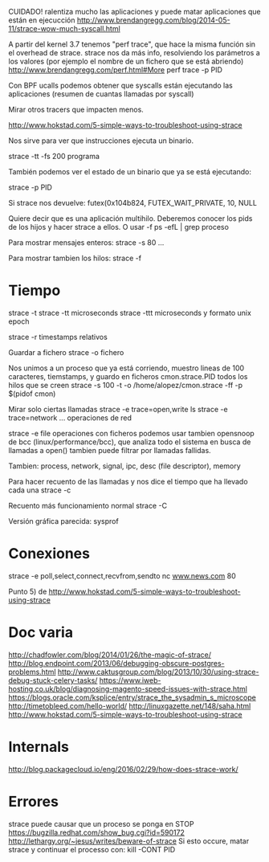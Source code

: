 CUIDADO! ralentiza mucho las aplicaciones y puede matar aplicaciones que están en ejecucción
http://www.brendangregg.com/blog/2014-05-11/strace-wow-much-syscall.html

A partir del kernel 3.7 tenemos "perf trace", que hace la misma función sin el overhead de strace.
strace nos da más info, resolviendo los parámetros a los valores (por ejemplo el nombre de un fichero que se está abriendo)
http://www.brendangregg.com/perf.html#More
perf trace -p PID

Con BPF ucalls podemos obtener que syscalls están ejecutando las aplicaciones (resumen de cuantas llamadas por syscall)

Mirar otros tracers que impacten menos.

http://www.hokstad.com/5-simple-ways-to-troubleshoot-using-strace

Nos sirve para ver que instrucciones ejecuta un binario.

strace -tt -fs 200 programa


También podemos ver el estado de un binario que ya se está ejecutando:

strace -p PID


Si strace nos devuelve:
futex(0x104b824, FUTEX_WAIT_PRIVATE, 10, NULL

Quiere decir que es una aplicación multihilo. Deberemos conocer los pids de los hijos y hacer strace a ellos. O usar -f
ps -efL | grep proceso


Para mostrar mensajes enteros:
strace -s 80 ...

Para mostrar tambien los hilos:
strace -f

# Tiempo
strace -t
strace -tt
  microseconds
strace -ttt
  microseconds y formato unix epoch

strace -r
  timestamps relativos


Guardar a fichero
strace -o fichero

Nos unimos a un proceso que ya está corriendo, muestro lineas de 100 caracteres, tiemstamps, y guardo en ficheros cmon.strace.PID todos los hilos que se creen
strace -s 100 -t -o /home/alopez/cmon.strace -ff -p $(pidof cmon)

Mirar solo ciertas llamadas
strace -e trace=open,write ls
strace -e trace=network ...
  operaciones de red

strace -e file
  operaciones con ficheros
  podemos usar tambien opensnoop de bcc (linux/performance/bcc), que analiza todo el sistema en busca de llamadas a open()
  tambien puede filtrar por llamadas fallidas.

Tambien: process, network, signal, ipc, desc (file descriptor), memory


Para hacer recuento de las llamadas y nos dice el tiempo que ha llevado cada una
strace -c

Recuento más funcionamiento normal
strace -C


Versión gráfica parecida: sysprof



# Conexiones
strace -e poll,select,connect,recvfrom,sendto nc www.news.com 80

Punto 5) de
http://www.hokstad.com/5-simple-ways-to-troubleshoot-using-strace

# Doc varia
http://chadfowler.com/blog/2014/01/26/the-magic-of-strace/
http://blog.endpoint.com/2013/06/debugging-obscure-postgres-problems.html
http://www.caktusgroup.com/blog/2013/10/30/using-strace-debug-stuck-celery-tasks/
https://www.iweb-hosting.co.uk/blog/diagnosing-magento-speed-issues-with-strace.html
https://blogs.oracle.com/ksplice/entry/strace_the_sysadmin_s_microscope
http://timetobleed.com/hello-world/
http://linuxgazette.net/148/saha.html
http://www.hokstad.com/5-simple-ways-to-troubleshoot-using-strace

# Internals
http://blog.packagecloud.io/eng/2016/02/29/how-does-strace-work/


# Errores
strace puede causar que un proceso se ponga en STOP https://bugzilla.redhat.com/show_bug.cgi?id=590172 http://lethargy.org/~jesus/writes/beware-of-strace
Si esto occure, matar strace y continuar el processo con: kill -CONT PID
